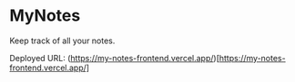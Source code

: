 # MyNotes
Keep track of all your notes.

Deployed URL: (https://my-notes-frontend.vercel.app/)[https://my-notes-frontend.vercel.app/]